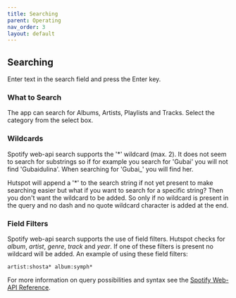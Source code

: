```yaml
---
title: Searching
parent: Operating
nav_order: 3
layout: default
---
```

## Searching
Enter text in the search field and press the Enter key.

### What to Search
The app can search for Albums, Artists, Playlists and Tracks. Select the category from the select box.

### Wildcards
Spotify web-api search supports the '*' wildcard (max. 2). It does not seem to search for substrings so if for example you search for 'Gubai' you will not find 'Gubaidulina'. When searching for 'Gubai_' you will find her.

Hutspot will append a '*' to the search string if not yet present to make searching easier but what if you want to search for a specific string? Then you don't want the wildcard to be added. So only if no wildcard is present in the query and no dash and no quote wildcard character is added at the end.

### Field Filters
Spotify web-api search supports the use of field filters. Hutspot checks for *album*, *artist*, *genre*, *track* and *year*. If one of these filters is present no wildcard will be added.
An example of using these field filters:
```
artist:shosta* album:symph*
```

For more information on query possibilities and syntax see the [Spotify Web-API Reference](https://developer.spotify.com/documentation/web-api/reference/search/search/).
